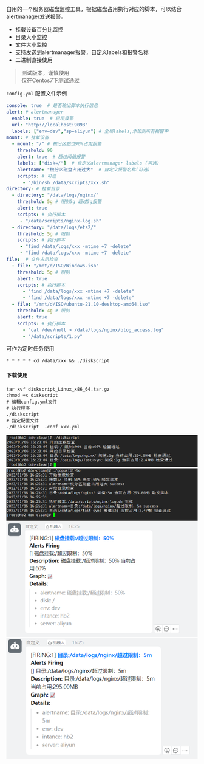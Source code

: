 自用的一个服务器磁盘监控工具，根据磁盘占用执行对应的脚本，可以结合alertmanager发送报警。
- 挂载设备百分比监控
- 目录大小监控
- 文件大小监控
- 支持发送到alertmanager报警，自定义labels和报警名称
- 二进制直接使用

> 测试版本，谨慎使用  
> 仅在Centos7下测试通过

`config.yml` 配置文件示例
```yml
console: true  # 是否输出脚本执行信息
alert: # alertmanager 
  enable: true  # 启用报警
  url: "http://localhost:9093"
  labels: ["env=dev","sp=aliyun"] # 全局labels,添加到所有报警中
mount: # 挂载设备
  - mount: "/" # 根分区超过90%占用报警
    threshold: 90  
    alert: true  # 超过阈值报警 
    labels: ["disk=/"]  # 自定义alertmanager labels (可选)
    alertname: "根分区磁盘占用过大"  # 自定义报警名称(可选)
    scripts: # 可选
      - "/bin/sh /data/scripts/xxx.sh"
directory: # 挂载目录
  - directory: "/data/logs/nginx/"
    threshold: 5g # 限制5g 超过5g报警
    alert: true   
    scripts: # 执行脚本
     - "/data/scripts/nginx-log.sh"
  - directory: "/data/logs/ets2/"
    threshold: 5g # 限制
    scripts: # 执行脚本
     - "find /data/logs/xxx -mtime +7 -delete"
     - "find /data/logs/xxx -mtime +7 -delete"
file:  # 文件占用检查
  - file: "/mnt/d/ISO/Windows.iso"
    threshold: 5g # 限制
    alert: true
    scripts: # 执行脚本
      - "find /data/logs/xxx -mtime +7 -delete"
      - "find /data/logs/xxx -mtime +7 -delete"
  - file: "/mnt/d/ISO/ubuntu-21.10-desktop-amd64.iso"
    threshold: 4g # 限制
    alert: true
    scripts: # 执行脚本
      - "cat /dev/null > /data/logs/nginx/blog_access.log"
      - "/data/scripts/1.py"
```
可作为定时任务使用
```shell
* * * * * cd /data/xxx && ./diskscript
```

#### 下载使用
```shell
tar xvf diskscript_Linux_x86_64.tar.gz
chmod +x diskscript
# 编辑config.yml文件
# 执行程序
./diskscript 
# 指定配置文件
./diskscript  -conf xxx.yml
```
![](images/1.png)
![](images/2.png)
![](images/3.png)
![](images/4.png)
